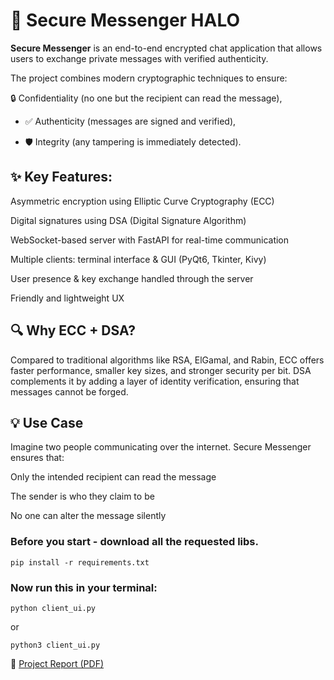 # 🔐 Secure Messenger HALO
**Secure Messenger** is an end-to-end encrypted chat application that allows users to exchange private messages with verified authenticity.

The project combines modern cryptographic techniques to ensure:

🔒 Confidentiality (no one but the recipient can read the message),

- ✅ Authenticity (messages are signed and verified),

- 🛡 Integrity (any tampering is immediately detected).

## ✨ Key Features:
Asymmetric encryption using Elliptic Curve Cryptography (ECC)

Digital signatures using DSA (Digital Signature Algorithm)

WebSocket-based server with FastAPI for real-time communication

Multiple clients: terminal interface & GUI (PyQt6, Tkinter, Kivy)

User presence & key exchange handled through the server

Friendly and lightweight UX

## 🔍 Why ECC + DSA?
Compared to traditional algorithms like RSA, ElGamal, and Rabin, ECC offers faster performance, smaller key sizes, and stronger security per bit.
DSA complements it by adding a layer of identity verification, ensuring that messages cannot be forged.

## 💡 Use Case
Imagine two people communicating over the internet.
Secure Messenger ensures that:

Only the intended recipient can read the message

The sender is who they claim to be

No one can alter the message silently


### Before you start - download all the requested libs.
```
pip install -r requirements.txt
```
### Now run this in your terminal:
```
python client_ui.py
```
or 
```
python3 client_ui.py
```
📄 [Project Report (PDF)](./report.pdf)

